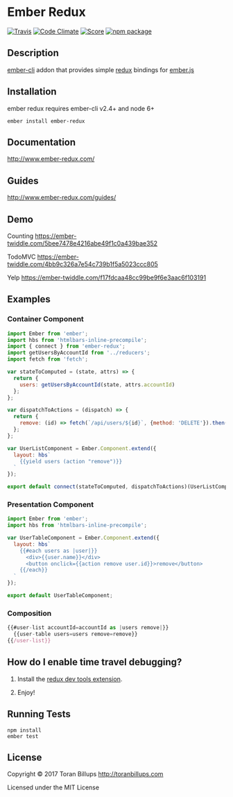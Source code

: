 # Ember Redux

[![Travis][build-badge]][build] [![Code Climate][climate-badge]][climate] [![Score][score-badge]][score] [![npm package][npm-badge]][npm]

## Description

[ember-cli][] addon that provides simple [redux][] bindings for [ember.js][]

## Installation

ember redux requires ember-cli v2.4+ and node 6+

```
ember install ember-redux
```

## Documentation

http://www.ember-redux.com/

## Guides

http://www.ember-redux.com/guides/

## Demo

Counting
https://ember-twiddle.com/5bee7478e4216abe49f1c0a439bae352

TodoMVC
https://ember-twiddle.com/4bb9c326a7e54c739b1f5a5023ccc805

Yelp
https://ember-twiddle.com/f17fdcaa48cc99be9f6e3aac6f103191

## Examples

### Container Component

```js
import Ember from 'ember';
import hbs from 'htmlbars-inline-precompile';
import { connect } from 'ember-redux';
import getUsersByAccountId from '../reducers';
import fetch from 'fetch';

var stateToComputed = (state, attrs) => {
  return {
    users: getUsersByAccountId(state, attrs.accountId)
  };
};

var dispatchToActions = (dispatch) => {
  return {
    remove: (id) => fetch(`/api/users/${id}`, {method: 'DELETE'}).then(fetched => fetched.json()).then(response => dispatch({type: 'REMOVE_USER', id: id}))
  };
};

var UserListComponent = Ember.Component.extend({
  layout: hbs`
    {{yield users (action "remove")}}
  `
});

export default connect(stateToComputed, dispatchToActions)(UserListComponent);
```

### Presentation Component

```js
import Ember from 'ember';
import hbs from 'htmlbars-inline-precompile';

var UserTableComponent = Ember.Component.extend({
  layout: hbs`
    {{#each users as |user|}}
      <div>{{user.name}}</div>
      <button onclick={{action remove user.id}}>remove</button>
    {{/each}}
  `
});

export default UserTableComponent;
```

### Composition

```js
{{#user-list accountId=accountId as |users remove|}}
  {{user-table users=users remove=remove}}
{{/user-list}}
```

## How do I enable time travel debugging?

1. Install the [redux dev tools extension].

2. Enjoy!

## Running Tests

    npm install
    ember test

## License

Copyright © 2017 Toran Billups http://toranbillups.com

Licensed under the MIT License

[build-badge]: https://travis-ci.org/ember-redux/ember-redux.svg?branch=master
[build]: https://travis-ci.org/ember-redux/ember-redux

[npm-badge]: https://img.shields.io/npm/v/ember-redux.svg?style=flat-square
[npm]: https://www.npmjs.org/package/ember-redux

[climate-badge]: https://codeclimate.com/github/ember-redux/ember-redux/badges/gpa.svg
[climate]: https://codeclimate.com/github/ember-redux/ember-redux

[score-badge]: http://emberobserver.com/badges/ember-redux.svg
[score]: http://emberobserver.com/addons/ember-redux

[ember-cli]: http://www.ember-cli.com/
[ember.js]: http://emberjs.com/
[redux]: https://github.com/reactjs/redux

[redux dev tools extension]: https://github.com/zalmoxisus/redux-devtools-extension
